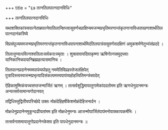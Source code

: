 +++
title = "६७ तत्नतिलपात्नदानविधिः"

+++
तत्नतिलपात्नदानविधिः

यथाशक्तिकांस्यपात्नेताम्रपात्नेवातिलान्क्षिप्त्वासुवर्णचप्राक्षिप्यमजन्मप्रभृतिमरणान्तंकृतनानाविधपापप्रणाशार्थतिलपात्नदानंकरिष्ये

विप्रसंपूज्यममजन्मप्रभृतिमरणान्तंकृतनानाविधपापनाशार्थमिदंतिलपात्रंससुवर्णसदक्षिणं अमुकशर्मणेतुभ्यंसंप्रददे ।

तिलाःपुण्याःपवित्नाश्वतिलाःसर्वकराःस्मृताः । शुक्लावायदिवाकृष्णा ऋषिगोत्नसमुद्भवाः यानिकानिचपापानिब्रह्महत्यासमानिच ।

तिलपात्नप्रदानेनममपापंव्यपोहतु नममेतिविप्रहस्तेजलंक्षिपेत् पुत्रादिस्त्वस्यजन्मप्रभृत्यादिसंकल्पमस्यपापंव्यहोहत्वितिमन्त्रंचवदेत्

ऐहिकामुष्मिकंयच्चसप्तजन्मार्जितं ऋणम् । तत्सर्वशुद्धिमायातुगामेकांददतोमम इति ऋणधेनुदानमन्त्रः अन्यत्सर्वसामान्यगोदानवत्

तद्विधिस्तुद्वितीयपरिच्छेदे उक्तः मोक्षंदेहिहषीकेशमोक्षंदेहिजनार्दन ।

मोक्षधेनुप्रदानेनमुकुन्दःप्रीयतांमम इति मोक्षधेनुमन्त्रः आजन्मोपार्जितंपापंमनोवाक्कायकर्मभिः ।

तत्सर्वनाशमायातुगोप्रदानेनकेशव इति पापधेनुदानमन्त्रः ॥
